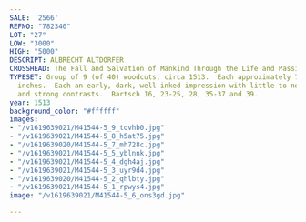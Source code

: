 ```yaml
---
SALE: '2566'
REFNO: "782340"
LOT: "27"
LOW: "3000"
HIGH: "5000"
DESCRIPT: ALBRECHT ALTDORFER
CROSSHEAD: The Fall and Salvation of Mankind Through the Life and Passion of Christ.
TYPESET: Group of 9 (of 40) woodcuts, circa 1513.  Each approximately 73x48 mm; 3x2
  inches.  Each an early, dark, well-inked impression with little to no sign of wear
  and strong contrasts.  Bartsch 16, 23-25, 28, 35-37 and 39.
year: 1513
background_color: "#ffffff"
images:
- "/v1619639021/M41544-5_9_tovhb0.jpg"
- "/v1619639021/M41544-5_8_h5at75.jpg"
- "/v1619639020/M41544-5_7_mh728c.jpg"
- "/v1619639021/M41544-5_5_yblnnk.jpg"
- "/v1619639021/M41544-5_4_dgh4aj.jpg"
- "/v1619639021/M41544-5_3_uyr9d4.jpg"
- "/v1619639020/M41544-5_2_qhlbty.jpg"
- "/v1619639021/M41544-5_1_rpwys4.jpg"
image: "/v1619639021/M41544-5_6_ons3gd.jpg"

---
```

